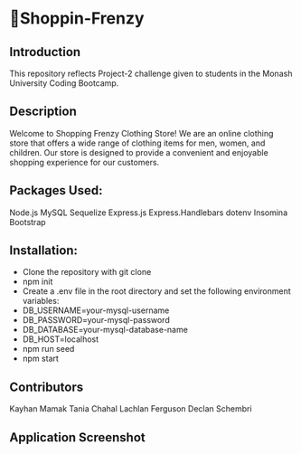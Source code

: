 # 🛒Shoppin-Frenzy

## Introduction

This repository reflects Project-2 challenge given to students in the Monash University Coding Bootcamp.

## Description

Welcome to Shopping Frenzy Clothing Store! We are an online clothing store that offers a wide range of clothing items for men, women, and children. Our store is designed to provide a convenient and enjoyable shopping experience for our customers.

## Packages Used:

Node.js
MySQL
Sequelize
Express.js
Express.Handlebars
dotenv
Insomina
Bootstrap

## Installation:

- Clone the repository with git clone
- npm init
- Create a .env file in the root directory and set the following environment variables: 
- DB_USERNAME=your-mysql-username
- DB_PASSWORD=your-mysql-password
- DB_DATABASE=your-mysql-database-name
- DB_HOST=localhost
- npm run seed
- npm start 

## Contributors

Kayhan Mamak
Tania Chahal
Lachlan Ferguson
Declan Schembri

## Application Screenshot

